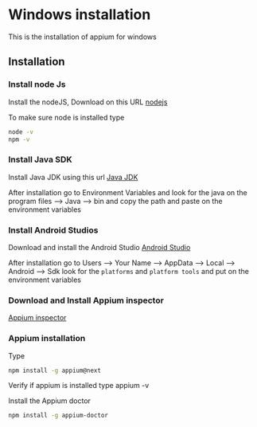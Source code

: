 # Windows installation

This is the installation of appium for windows

## Installation

### Install node Js
Install the nodeJS, Download on this URL [nodejs]("https://nodejs.org/en/download/")

To make sure node is installed type
```bash
node -v
npm -v
```

### Install Java SDK
Install Java JDK using this url [Java JDK]("https://adoptium.net/download")

After installation go to Environment Variables and look for the java on the program files --> Java --> bin and copy the path and paste on the environment variables

### Install Android Studios
Download and install the Android Studio [Android Studio]("https://developer.android.com/studio?gclid=Cj0KCQjwjbyYBhCdARIsAArC6LJez5MXTZ_QJYJMvnzvHChkrsC6lLdCr63jczkdbeoGHwWFXPsF8R4aAlyOEALw_wcB&gclsrc=aw.ds")

After installation go to Users --> Your Name --> AppData --> Local --> Android --> Sdk look for the `platforms` and `platform tools` and put on the environment variables 

### Download and Install Appium inspector
[Appium inspector]("https://github.com/appium/appium-inspector/releases/download/v2022.8.1/Appium-Inspector-windows-2022.8.1.exe")

### Appium installation
Type 
```bash
npm install -g appium@next
```
Verify if appium is installed type appium -v

Install the Appium doctor
```bash
npm install -g appium-doctor
```